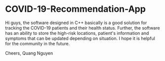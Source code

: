 # COVID-19-Recommendation-App
Hi guys, the software designed in C++ basically is a good solution for tracking the COVID-19 patients and their health status. Further, the software has an ability to store the high-risk locations, patient's information and symptoms that can be updated depending on situation. 
I hope it is helpful for the community in the future.

Cheers,
Quang Nguyen